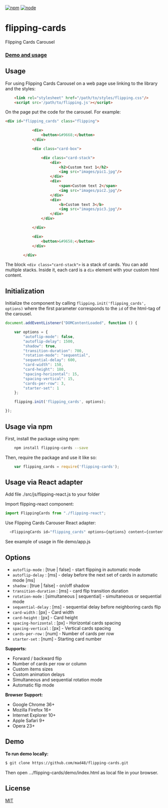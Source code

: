 [![npm][npm]][npm-url]
[![node][node]][node-url]
# flipping-cards

Flipping Cards Carousel

### [Demo and usage]

## Usage

For using Flipping Cards Carousel on a web page use linking to the library and the styles:

```html
    <link rel="stylesheet" href="/path/to/styles/flipping.css"/>
    <script src='/path/to/flipping.js'></script>
```

On the page put the code for the carousel. For example:

```html
<div id="flipping_cards" class="flipping">

            <div>
                <button>&#9668;</button>
            </div>

            <div class="card-box">

                <div class="card-stack">
                    <div>
                        <h2>Custom text 1</h2>
                        <img src="images/pic1.jpg"/>
                    </div>
                    <div>
                        <span>Custom text 2</span>
                        <img src="images/pic2.jpg"/>
                    </div>
                    <div>
                        <b>Custom text 3</b>
                        <img src="images/pic3.jpg"/>
                    </div>
                </div>

            </div>

            <div>
                <button>&#9658;</button>
            </div>

        </div>
```

The block `<div class="card-stack">` is a stack of cards. You can add multiple stacks. Inside it, each card is a `div` element with your custom html content.

## Initialization

Initialize the component by calling `flipping.init('flipping_cards', options)` where the first parameter corresponds to the `id` of the html-tag of the carousel.

```javascript
document.addEventListener("DOMContentLoaded", function () {

    var options = {
        "autoflip-mode": false,
        "autoflip-delay": 1500,
        "shadow": true,
        "transition-duration": 700,
        "rotation-mode": "sequential",
        "sequential-delay": 600,
        "card-width": 150,
        "card-height": 180,
        "spacing-horizontal": 15,
        "spacing-vertical": 15,
        "cards-per-row": 3,
        "starter-set": 1
    };

    flipping.init('flipping_cards', options);

});
```

## Usage via npm

First, install the package using npm:
```sh
    npm install flipping-cards --save
```
Then, require the package and use it like so:
```javascript
    var flipping_cards = require('flipping-cards');
```


## Usage via React adapter

Add file ./src/js/flipping-react.js to your folder

Import flipping-react component:

```javascript
import FlippingCards from "./flipping-react";
```

Use Flipping Cards Carouser React adapter:

```javascript
  <FlippingCards id="flipping_cards" options={options} content={content} />
```

See example of usage in file demo/app.js

## Options

- `autoflip-mode` : [true | false] - start flipping in automatic mode
- `autoflip-delay` : [ms] - delay before the next set of cards in automatic mode [ms]
- `shadow` : [true | false] - on/off shadow
- `transition-duration` : [ms] - card flip transition duration
- `rotation-mode` : [simultaneous | sequential] - simultaneous or sequential mode
- `sequential-delay` : [ms] - sequential delay before neighboring cards flip
- `card-width` : [px] - Card width
- `card-height` : [px] - Card height
- `spacing-horizontal` : [px] - Horizontal cards spacing
- `spacing-vertical` : [px] - Vertical cards spacing
- `cards-per-row` : [num] - Number of cards per row
- `starter-set` : [num] - Starting card number

**Supports:**

- Forward / backward flip
- Number of cards per row or column
- Custom items sizes
- Custom animation delays
- Simultaneous and  sequential rotation mode
- Automatic flip mode

**Browser Support:**
- Google Chrome 36+
- Mozilla Firefox 16+
- Internet Explorer 10+
- Apple Safari 9+
- Opera 23+

## Demo

**To run demo locally:**


```sh
$ git clone https://github.com/mad48/flipping-cards.git
```


Then open .../flipping-cards/demo/index.html as local file in your browser.

License
----

[MIT](http://www.opensource.org/licenses/mit-license.php)

[//]: #

[Demo and usage]: <https://mad48.github.io/flipping-cards/demo/index.html>

[npm]: https://img.shields.io/npm/v/flipping-cards.svg
[npm-stats]: https://img.shields.io/npm/dm/flipping-cards.svg
[npm-url]: https://npmjs.com/package/flipping-cards

[node]: https://img.shields.io/node/v/flipping-cards.svg
[node-url]: https://nodejs.org